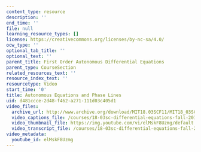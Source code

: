 ```yaml
---
content_type: resource
description: ''
end_time: ''
file: null
learning_resource_types: []
license: https://creativecommons.org/licenses/by-nc-sa/4.0/
ocw_type: ''
optional_tab_title: ''
optional_text: ''
parent_title: First Order Autonomous Differential Equations
parent_type: CourseSection
related_resources_text: ''
resource_index_text: ''
resourcetype: Video
start_time: '0'
title: Autonomous Equations and Phase Lines
uid: d481ccce-2d48-f462-a271-111d03c405d1
video_files:
  archive_url: http://www.archive.org/download/MIT18.03SCF11/MIT18_03SC_110720_D3_300k.mp4
  video_captions_file: /courses/18-03sc-differential-equations-fall-2011/108d50c2adc35d3e9f01a92d53f467f2_elMskF8Uzmg.vtt
  video_thumbnail_file: https://img.youtube.com/vi/elMskF8Uzmg/default.jpg
  video_transcript_file: /courses/18-03sc-differential-equations-fall-2011/e8a9da621b01373d006f61f210092f9e_elMskF8Uzmg.pdf
video_metadata:
  youtube_id: elMskF8Uzmg
---
```

